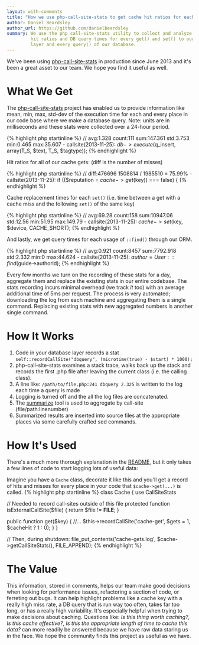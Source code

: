 ```yaml
---
layout: with-comments
title: "How we use php-call-site-stats to get cache hit ratios for each call-site"
author: Daniel Beardsley
author_url: https://github.com/danielbeardsley
summary: We use the php call-site-stats utility to collect and analyze cache
         hit ratios and DB query times for every get() and set() to our caching
         layer and every query() of our database.
---
```


We've been using [php-call-site-stats] in production since June 2013
and it's been a great asset to our team. We hope you find it useful as well.

# What We Get

The [php-call-site-stats] project has enabled us to provide information like
mean, min, max, std-dev of the execution time for each and every place in our code
base where we make a database query. Note: units are in milliseconds and these
stats were collected over a 24-hour period.

{% highlight php startinline %}
// avg:1.328 count:111 sum:147.361 std:3.753 min:0.465 max:35.607 - callsite(2013-11-25):
$db->execute($q_insert, array(T_S, $text, T_S, $tagtype));
{% endhighlight %}

Hit ratios for all of our cache gets: (diff is the number of misses)

{% highlight php startinline %}
// diff:476696 1508814 / 1985510 = 75.99% - callsite(2013-11-25):
if (($reputation = $cache->get($key)) === false) {
{% endhighlight %}

Cache replacement times for each `set()` (i.e. time between a get
with a cache miss and the following `set()` of the same key)

{% highlight php startinline %}
// avg:69.28 count:158 sum:10947.06 std:12.56 min:51.95 max:149.79 - callsite(2013-11-25):
$cache->set($key, $device, CACHE_SHORT);
{% endhighlight %}

And lastly, we get query times for each usage of `::find()` through our ORM.

{% highlight php startinline %}
// avg:0.921 count:8457 sum:7792.918 std:2.332 min:0 max:44.624 - callsite(2013-11-25):
$author = User::find($guide->authorid);
{% endhighlight %}

Every few months we turn on the recording of these stats for a day,
aggregate them and replace the existing stats in our entire codebase.
The stats recording incurs minimal overhead
(we track *it* too) with an average additional time of 5ms per request.
The process is very automated;
downloading the log from each machine and aggregating them is a single command.
Replacing existing stats with new aggregated numbers is another single command.

# How It Works

1. Code in your database layer records a stat
   `self::recordCallSite("dbquery", (microtime(true) - $start) * 1000);`
1. php-call-site-stats examines a stack trace, walks back up the stack and
   records the first .php file after leaving the current class (i.e. the calling
   class).
1. A line like: `/path/to/file.php:241 dbquery 2.325` is written to the log
   each time a query is made
1. Logging is turned off and the all the log files are concatenated.
1. The [summarize] tool is used to aggregate by call-site
   (file/path:linenumber)
1. Summarized results are inserted into source files at the appropriate places
   via some carefully crafted sed commands.

# How It's Used

There's a much more thorough explanation in the [README], but it only takes a
few lines of code to start logging lots of useful data:

Imagine you have a `Cache` class, decorate it like this and you'll get a record
of hits and misses for every place in your code that `$cache->get(...)` is
called.
{% highlight php startinline %}
class Cache {
   use CallSiteStats
   
   // Needed to record call-sites outside of this file
   protected function isExternalCallSite($file) {
      return $file != __FILE__;
   }
   
   public function get($key) {
     //...
     $this->recordCallSite('cache-get', $gets = 1, $cacheHit ? 1 : 0);
   }
}

// Then, during shutdown:
file_put_contents('cache-gets.log', $cache->getCallSiteStats(), FILE_APPEND);
{% endhighlight %}

# The Value

This information, stored in comments,
helps our team make good decisions when
looking for performance issues,
refactoring a section of code,
or ferreting out bugs.
It can help highlight problems like
a cache key with a really high miss rate,
a DB query that is run way too often, takes far too long,
or has a really high variability.
It's especially helpful when trying to make decisions about caching.
Questions like:
*Is this thing worth caching?*,
*Is this cache effective?*,
*Is this the appropriate length of time to cache this data?*
can more readily be answered because
we have raw data staring us in the face.
We hope the community finds this project as useful as we have.

[php-call-site-stats]: https://github.com/danielbeardsley/php-call-site-stats 
[README]: https://github.com/danielbeardsley/php-call-site-stats/blob/master/README.md
[summarize]: https://github.com/danielbeardsley/php-call-site-stats/blob/master/summarize.php 

